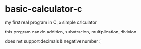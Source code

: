 # basic-calculator-c
my first real program in C, a simple calculator

this program can do addition, substracion, multiplication, division

does not support decimals & negative number :)
